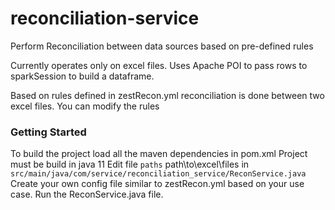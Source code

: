 # reconciliation-service
Perform Reconciliation between data sources based on pre-defined rules

Currently operates only on excel files.
Uses Apache POI to pass rows to sparkSession to build a dataframe.


Based on rules defined in zestRecon.yml reconciliation is done between two excel files.
You can modify the rules
### Getting Started
To build the project load all the maven dependencies in pom.xml
Project must be build in java 11
Edit file `paths` path\to\excel\files in `src/main/java/com/service/reconciliation_service/ReconService.java`
Create your own config file similar to zestRecon.yml based on your use case.
Run the ReconService.java file.
